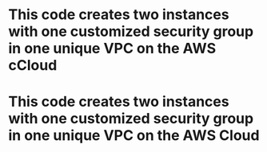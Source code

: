 # This code creates two instances with one customized security group in one unique VPC on the AWS cCloud
# This code creates two instances with one customized security group in one unique VPC on the AWS Cloud

